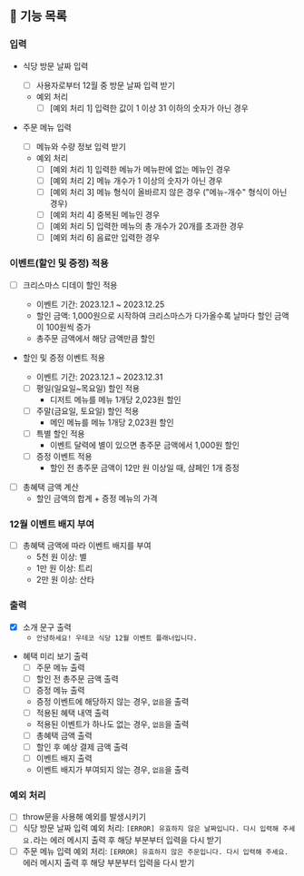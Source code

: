 ## 📄 기능 목록

### 입력

- 식당 방문 날짜 입력

  - [ ] 사용자로부터 12월 중 방문 날짜 입력 받기
  - 예외 처리
    - [ ] [예외 처리 1] 입력한 값이 1 이상 31 이하의 숫자가 아닌 경우

- 주문 메뉴 입력
  - [ ] 메뉴와 수량 정보 입력 받기
  - 예외 처리
    - [ ] [예외 처리 1] 입력한 메뉴가 메뉴판에 없는 메뉴인 경우
    - [ ] [예외 처리 2] 메뉴 개수가 1 이상의 숫자가 아닌 경우
    - [ ] [예외 처리 3] 메뉴 형식이 올바르지 않은 경우 ("메뉴-개수" 형식이 아닌 경우)
    - [ ] [예외 처리 4] 중복된 메뉴인 경우
    - [ ] [예외 처리 5] 입력한 메뉴의 총 개수가 20개를 초과한 경우
    - [ ] [예외 처리 6] 음료만 입력한 경우

### 이벤트(할인 및 증정) 적용

- [ ] 크리스마스 디데이 할인 적용

  - 이벤트 기간: 2023.12.1 ~ 2023.12.25
  - 할인 금액: 1,000원으로 시작하여 크리스마스가 다가올수록 날마다 할인 금액이 100원씩 증가
  - 총주문 금액에서 해당 금액만큼 할인

- 할인 및 증정 이벤트 적용

  - 이벤트 기간: 2023.12.1 ~ 2023.12.31
  - [ ] 평일(일요일~목요일) 할인 적용
    - 디저트 메뉴를 메뉴 1개당 2,023원 할인
  - [ ] 주말(금요일, 토요일) 할인 적용
    - 메인 메뉴를 메뉴 1개당 2,023원 할인
  - [ ] 특별 할인 적용
    - 이벤트 달력에 별이 있으면 총주문 금액에서 1,000원 할인
  - [ ] 증정 이벤트 적용
    - 할인 전 총주문 금액이 12만 원 이상일 때, 샴페인 1개 증정

- [ ] 총혜택 금액 계산
  - ​할인 금액의 합계 + 증정 메뉴의 가격

### 12월 이벤트 배지 부여

- [ ] 총혜택 금액에 따라 이벤트 배지를 부여
  - 5천 원 이상: 별
  - 1만 원 이상: 트리
  - 2만 원 이상: 산타

### 출력

- [x] 소개 문구 출력
  - `안녕하세요! 우테코 식당 12월 이벤트 플래너입니다.`
- 혜택 미리 보기 출력
  - [ ] 주문 메뉴 출력
  - [ ] 할인 전 총주문 금액 출력
  - [ ] 증정 메뉴 출력
  - 증정 이벤트에 해당하지 않는 경우, `없음`을 출력
  - [ ] 적용된 혜택 내역 출력
  - 적용된 이벤트가 하나도 없는 경우, `없음`을 출력
  - [ ] 총혜택 금액 출력
  - [ ] 할인 후 예상 결제 금액 출력
  - [ ] 이벤트 배지 출력
  - 이벤트 배지가 부여되지 않는 경우, `없음`을 출력

### 예외 처리

- [ ] throw문을 사용해 예외를 발생시키기
- [ ] 식당 방문 날짜 입력 예외 처리: `[ERROR] 유효하지 않은 날짜입니다. 다시 입력해 주세요.`라는 에러 메시지 출력 후 해당 부분부터 입력을 다시 받기
- [ ] 주문 메뉴 입력 예외 처리: `[ERROR] 유효하지 않은 주문입니다. 다시 입력해 주세요.` 에러 메시지 출력 후 해당 부분부터 입력을 다시 받기
